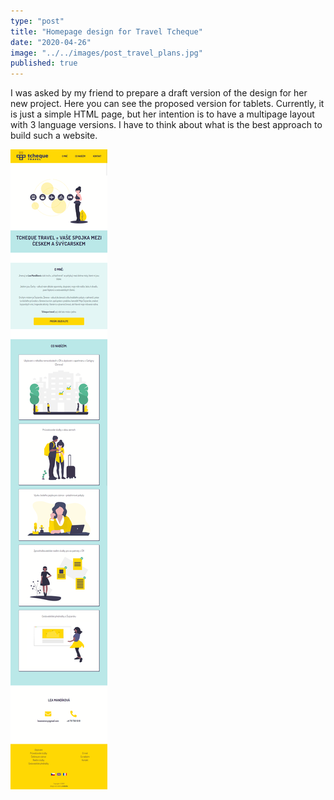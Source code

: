 ```yaml
---
type: "post"
title: "Homepage design for Travel Tcheque"
date: "2020-04-26"
image: "../../images/post_travel_plans.jpg"
published: true
---
```


I was asked by my friend to prepare a draft version of the design for her new project. Here you can see the proposed version for tablets. Currently, it is just a simple HTML page, but her intention is to have a multipage layout with 3 language versions. I have to think about what is the best approach to build such a website.

<img src="../../images/Tcheque-Travel-Home-ipad.png"
     alt="Home page ipad view" />
